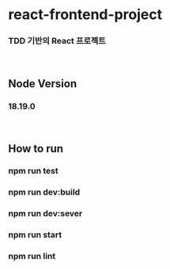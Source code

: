 # react-frontend-project
### TDD 기반의 React 프로젝트

<br/>

## Node Version

### 18.19.0

<br/>

## How to run

### npm run test

### npm run dev:build

### npm run dev:sever

### npm run start

### npm run lint